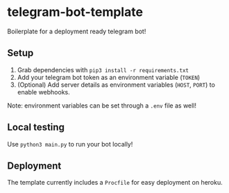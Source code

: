 # telegram-bot-template
Boilerplate for a deployment ready telegram bot!

## Setup

1. Grab dependencies with `pip3 install -r requirements.txt`
2. Add your telegram bot token as an environment variable (`TOKEN`)
3. (Optional) Add server details as environment variables (`HOST`, `PORT`) to enable webhooks.

Note: environment variables can be set through a `.env` file as well!

## Local testing

Use `python3 main.py` to run your bot locally!

## Deployment

The template currently includes a `Procfile` for easy deployment on heroku.